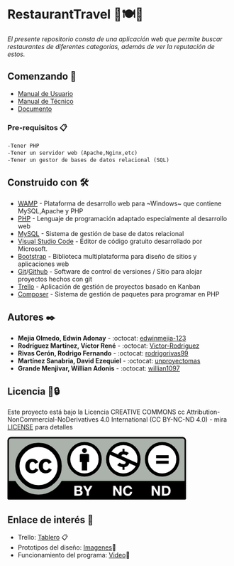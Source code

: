 <!-- repo:https://github.com/edwinmejia-123/Proyecto_Catedra_LIS -->
# RestaurantTravel 🔎🍽🥤

_El presente repositorio consta de una aplicación web que permite buscar restaurantes de diferentes categorias, además de ver la reputación de estos._

## Comenzando 🚀
* [Manual de Usuario](/DOC/Manual_de_Usuario.pdf)
* [Manual de Técnico](/DOC/Manual_Tecnico.pdf)
* [Documento](/DOC/Documento_-_Proyecto_LIS_Primera_Fase.pdf)


### Pre-requisitos 📋
```
-Tener PHP
-Tener un servidor web (Apache,Nginx,etc)
-Tener un gestor de bases de datos relacional (SQL)
```
## Construido con 🛠️
* [WAMP](https://www.wampserver.com/en/) - Plataforma de desarrollo web para ~Windows~ que contiene MySQL,Apache y PHP
* [PHP](https://www.php.net/) - Lenguaje de programación adaptado especialmente al desarrollo web
* [MySQL](https://www.mysql.com/) - Sistema de gestión de base de datos relacional
* [Visual Studio Code](https://code.visualstudio.com/) - Editor de código gratuito desarrollado por Microsoft.
* [Bootstrap](https://getbootstrap.com/) - Biblioteca multiplataforma para diseño de sitios y aplicaciones web
* [Git](https://git-scm.com/)/[Github](https://github.com/) - Software de control de versiones / Sitio para alojar proyectos hechos con git
* [Trello](https://trello.com/es) - Aplicación de gestión de proyectos basado en Kanban 
* [Composer](https://getcomposer.org/) - Sistema de gestión de paquetes para programar en PHP

## Autores ✒️

* **Mejia Olmedo, Edwin Adonay** - :octocat: [edwinmejia-123](https://github.com/edwinmejia-123)
* **Rodríguez Martínez, Víctor René** - :octocat: [Victor-Rodriguez](https://github.com/Victor-Rodriguez)
* **Rivas Cerón, Rodrigo Fernando** - :octocat: [rodrigorivas99](https://github.com/rodrigorivas99)
* **Martínez Sanabria, David Ezequiel** - :octocat: [unproyectomas](https://github.com/unproyectomas)
* **Grande Menjivar, Willian Adonis** - :octocat: [willian1097](https://github.com/willian1097) 

## Licencia 📄🔒 

Este proyecto está bajo la Licencia CREATIVE COMMONS cc Attribution-NonCommercial-NoDerivatives 4.0 International (CC BY-NC-ND 4.0) - mira [LICENSE](https://creativecommons.org/licenses/by-nc-nd/4.0/) para detalles

![CC-BY-NC-ND](/img/creative%20common.png)

## Enlace de interés :eyes:
* Trello: [Tablero](https://trello.com/b/mpTht9Nx/lis) 📋
* Prototipos del diseño: [Imagenes](https://app.moqups.com/bRtcGa7uakrnlF85ajNuimN5paDDACk3/view/page/abb00921a)🎨
* Funcionamiento del programa: [Video](https://drive.google.com/drive/folders/1f6D7Bi3HY2hnGgPooJuXl9MpZTOgYCAN?usp=sharing)🎥
